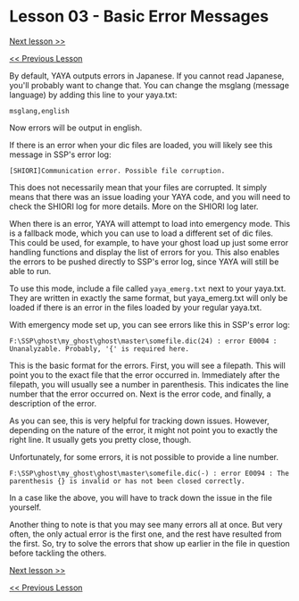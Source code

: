 # Lesson 03 - Basic Error Messages

[Next lesson >>](https://github.com/Zichqec/YAYA_Fundamentals/blob/main/Module%200%20-%20Overview/X%20-%20Footnotes.md)

[<< Previous Lesson](https://github.com/Zichqec/YAYA_Fundamentals/blob/main/Module%200%20-%20Overview/02%20-%20Initial%20Setup.md)


By default, YAYA outputs errors in Japanese. If you cannot read Japanese, you'll probably want to change that. You can change the msglang (message language) by adding this line to your yaya.txt:

```
msglang,english
```

Now errors will be output in english.

If there is an error when your dic files are loaded, you will likely see this message in SSP's error log:

```
[SHIORI]Communication error. Possible file corruption.
```

This does not necessarily mean that your files are corrupted. It simply means that there was an issue loading your YAYA code, and you will need to check the SHIORI log for more details. More on the SHIORI log later.

When there is an error, YAYA will attempt to load into emergency mode. This is a fallback mode, which you can use to load a different set of dic files. This could be used, for example, to have your ghost load up just some error handling functions and display the list of errors for you. This also enables the errors to be pushed directly to SSP's error log, since YAYA will still be able to run.

To use this mode, include a file called `yaya_emerg.txt` next to your yaya.txt. They are written in exactly the same format, but yaya_emerg.txt will only be loaded if there is an error in the files loaded by your regular yaya.txt.

With emergency mode set up, you can see errors like this in SSP's error log:

```
F:\SSP\ghost\my_ghost\ghost\master\somefile.dic(24) : error E0004 : Unanalyzable. Probably, '{' is required here.
```

This is the basic format for the errors. First, you will see a filepath. This will point you to the exact file that the error occurred in. Immediately after the filepath, you will usually see a number in parenthesis. This indicates the line number that the error occurred on. Next is the error code, and finally, a description of the error.

As you can see, this is very helpful for tracking down issues. However, depending on the nature of the error, it might not point you to exactly the right line. It usually gets you pretty close, though.

Unfortunately, for some errors, it is not possible to provide a line number.

```
F:\SSP\ghost\my_ghost\ghost\master\somefile.dic(-) : error E0094 : The parenthesis {} is invalid or has not been closed correctly.
```

In a case like the above, you will have to track down the issue in the file yourself.

Another thing to note is that you may see many errors all at once. But very often, the only actual error is the first one, and the rest have resulted from the first. So, try to solve the errors that show up earlier in the file in question before tackling the others.

[Next lesson >>](https://github.com/Zichqec/YAYA_Fundamentals/blob/main/Module%200%20-%20Overview/X%20-%20Footnotes.md)

[<< Previous Lesson](https://github.com/Zichqec/YAYA_Fundamentals/blob/main/Module%200%20-%20Overview/02%20-%20Initial%20Setup.md)

